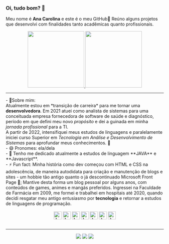 ### Oi, tudo bom? 👋<br>
Meu nome é <strong>Ana Carolina</strong> e este é o meu GitHub🙋 Reúno alguns projetos que desenvolvi com finalidades tanto acadêmicas quanto profissionais. <br>

<div align="center">
  <a href="https://github.com/ana-silveira">
  <img height="180em" src="https://github-readme-stats.vercel.app/api?username=ana-silveira&show_icons=true&theme=buefy&include_all_commits=true&count_private=true"/>
  <img height="180em" src="https://github-readme-stats.vercel.app/api/top-langs/?username=ana-silveira&layout=compact&langs_count=7&theme=buefy"/></a>
</div>

---
<div>
- 💬Sobre mim:<br>
Atualmente estou em *transição de carreira* para me tornar uma <strong>desenvolvedora</strong>. Em 2021 atuei como analista de sistemas para uma conceituada empresa fornecedora de software de saúde e diagnóstico, período em que defini meu novo <em>propósito</em> e dei a guinada em minha <em>jornada profissional</em> para a TI.<br>
A partir de 2022, intensifiquei meus estudos de linguagens e paralelamente iniciei curso Superior em <em>Tecnologia em Análise e Desenvolvimento de Sistemas</em> para aprofundar meus conhecimentos. 🚀  <br>
- 😄 Pronomes: ela/dela </br>
- 🌱 Tenho me dedicado atualmente a estudos de linguagem **JAVA** e **Javascript**.<br>
- ⚡ Fun fact: Minha história como dev começou com HTML e CSS na adolescência, de maneira autodidata para criação e manutenção de blogs e sites - um hobbie tão antigo quanto o já descontinuado Microsoft Front Page 👵; Mantive desta forma um blog pessoal por alguns anos, com conteúdos de games, animes e mangás preferidos. Ingressei na Faculdade de Farmácia em 2009, me formei e trabalhei em hospitais até 2020, quando decidi resgatar meu antigo entusiasmo por <strong>tecnologia</strong> e retornar a estudos de linguagens de programação.<br>
</div>
<div align="center" style="display: inline_block"><br>
  <img align="center" alt="Ana-JAVA" height="25" width="25" src="https://cdn.jsdelivr.net/gh/devicons/devicon/icons/java/java-plain.svg"/>
  <img align="center" alt="Ana-C" height="25" width="25" src="https://cdn.jsdelivr.net/gh/devicons/devicon/icons/c/c-line.svg"/>
  <img align="center" alt="Ana-JS" height="25" width="25" src="https://cdn.jsdelivr.net/gh/devicons/devicon/icons/javascript/javascript-plain.svg" />
  <img align="center" alt="Ana-HTML" height="25" width="25" src="https://cdn.jsdelivr.net/gh/devicons/devicon/icons/html5/html5-plain.svg"/>
  <img align="center" alt="Ana-CSS" height="25" width="25" src="https://cdn.jsdelivr.net/gh/devicons/devicon/icons/css3/css3-plain.svg"/>
  <img align="center" alt="Ana-Dart" height="25" width="25" src="https://cdn.jsdelivr.net/gh/devicons/devicon/icons/dart/dart-original.svg"/>
  <img align="center" alt="Ana-Flutter" height="25" width="25" src="https://cdn.jsdelivr.net/gh/devicons/devicon/icons/flutter/flutter-original.svg"/>
</div>
<br>


---


<div align="center"> 
  <a href="https://instagram.com/4na.carolin4" target="_blank"><img src="https://img.shields.io/badge/-Instagram-%23E4405F?style=for-the-badge&logo=instagram&logoColor=white" target="_blank"></a>
  <a href = "mailto:ana.fbsilveira@gmail.com"><img src="https://img.shields.io/badge/-Gmail-%23333?style=for-the-badge&logo=gmail&logoColor=white" target="_blank"></a>
  <a href="https://www.linkedin.com/in/anacarolina-fbsilveira/" target="_blank"><img src="https://img.shields.io/badge/-LinkedIn-%230077B5?style=for-the-badge&logo=linkedin&logoColor=white" target="_blank"></a> 
  
</div>



<!--

 ![Snake animation](https://github.com/rafaballerini/rafaballerini/blob/output/github-contribution-grid-snake.svg)
  <a href="https://discord.gg/wagxzStdcR" target="_blank"><img src="https://img.shields.io/badge/Discord-7289DA?style=for-the-badge&logo=discord&logoColor=white" target="_blank"></a> 

 
**ana-silveira/ana-silveira** is a ✨ _special_ ✨ repository because its `README.md` (this file) appears on your GitHub profile.

Here are some ideas to get you started:

- 🔭 I’m currently working on ...
- 🌱 I’m currently learning ...
- 👯 I’m looking to collaborate on ...
- 🤔 I’m looking for help with ...
- 💬 Ask me about ...
- 📫 How to reach me: ...
- 😄 Pronouns:
- ⚡ Fun fact: ...
-->
